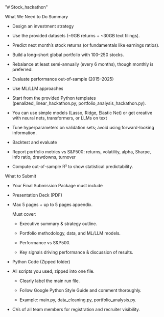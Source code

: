 "# Stock_hackathon" 

What We Need to Do Summary

- Design an investment strategy

- Use the provided datasets (~9GB returns + ~30GB text filings).

- Predict next month’s stock returns (or fundamentals like earnings ratios).

- Build a long–short global portfolio with 100–250 stocks.

- Rebalance at least semi-annually (every 6 months), though monthly is preferred.

- Evaluate performance out-of-sample (2015–2025)

- Use ML/LLM approaches

- Start from the provided Python templates (penalized_linear_hackathon.py, portfolio_analysis_hackathon.py).

- You can use simple models (Lasso, Ridge, Elastic Net) or get creative with neural nets, transformers, or LLMs on text

- Tune hyperparameters on validation sets; avoid using forward-looking information.

- Backtest and evaluate

- Report portfolio metrics vs S&P500: returns, volatility, alpha, Sharpe, info ratio, drawdowns, turnover

- Compute out-of-sample R² to show statistical predictability.

What to Submit

- Your Final Submission Package must include

- Presentation Deck (PDF)

- Max 5 pages + up to 5 pages appendix.

    Must cover:

    - Executive summary & strategy outline.

    - Portfolio methodology, data, and ML/LLM models.

    - Performance vs S&P500.

    - Key signals driving performance & discussion of results.

- Python Code (Zipped folder)

- All scripts you used, zipped into one file.

    - Clearly label the main run file.

    - Follow Google Python Style Guide and comment thoroughly.

    - Example: main.py, data_cleaning.py, portfolio_analysis.py.

- CVs of all team members for registration and recruiter visibility.